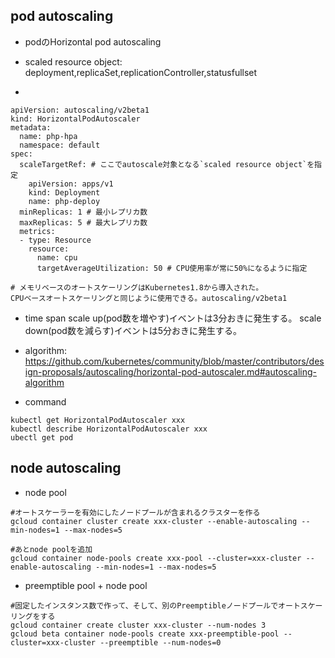 ## pod autoscaling
- podのHorizontal pod autoscaling
- scaled resource object:  
  deployment,replicaSet,replicationController,statusfullset

-
```
apiVersion: autoscaling/v2beta1
kind: HorizontalPodAutoscaler
metadata:
  name: php-hpa
  namespace: default
spec:
  scaleTargetRef: # ここでautoscale対象となる`scaled resource object`を指定
    apiVersion: apps/v1
    kind: Deployment
    name: php-deploy
  minReplicas: 1 # 最小レプリカ数
  maxReplicas: 5 # 最大レプリカ数
  metrics:
  - type: Resource
    resource:
      name: cpu
      targetAverageUtilization: 50 # CPU使用率が常に50%になるように指定

# メモリベースのオートスケーリングはKubernetes1.8から導入された。
CPUベースオートスケーリングと同じように使用できる。autoscaling/v2beta1
```

- time span
  scale up(pod数を増やす)イベントは3分おきに発生する。
  scale down(pod数を減らす)イベントは5分おきに発生する。

- algorithm:
  https://github.com/kubernetes/community/blob/master/contributors/design-proposals/autoscaling/horizontal-pod-autoscaler.md#autoscaling-algorithm

- command
```
kubectl get HorizontalPodAutoscaler xxx
kubectl describe HorizontalPodAutoscaler xxx
ubectl get pod

```
## node autoscaling
- node pool
```
#オートスケーラーを有効にしたノードプールが含まれるクラスターを作る
gcloud container cluster create xxx-cluster --enable-autoscaling --min-nodes=1 --max-nodes=5

#あとnode poolを追加
gcloud container node-pools create xxx-pool --cluster=xxx-cluster --enable-autoscaling --min-nodes=1 --max-nodes=5
```
- preemptible pool + node pool
```
#固定したインスタンス数で作って、そして、別のPreemptibleノードプールでオートスケーリングをする
gcloud container create cluster xxx-cluster --num-nodes 3
gcloud beta container node-pools create xxx-preemptible-pool --cluster=xxx-cluster --preemptible --num-nodes=0
```
